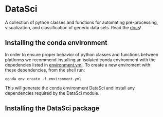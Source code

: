 # DataSci
A collection of python classes and functions for automating pre-processing, visualization, and classification of generic data sets. Read the [docs](https://ekehoe32.github.io/DataSci/)!

## Installing the conda environment
In order to ensure proper behavior of python classes and functions between platforms we recommend installing an isolated conda environment with the depedencies listed in [environment.yml](environment.yml). To create a new enviroment with these dependencies, from the shell run:
```
conda env create -f environment.yml
```
This will generate the conda environment DataSci and install any dependencies required by the DataSci module.

## Installing the DataSci package
